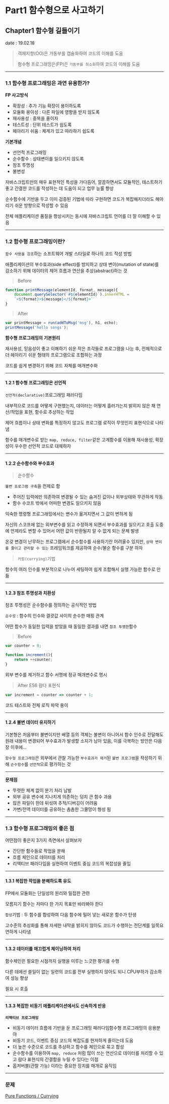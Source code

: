 # Part1 함수형으로 사고하기
## Chapter1 함수형 길들이기

date : 19.02.18


> 객체지향(OO)은 가동부를 캡슐화하여 코드의 이해를 도움
> 
> 함수형 프로그래밍은(FP)은 `가동부를 최소화`하여 코드의 이해를 도움

 
---
### 1.1 함수형 프로그래밍은 과연 유용한가?

**FP 사고방식**
- 확장성 : 추가 기능 확장이 용이하도록
- 모듈화 용이성 : 다른 파일에 영향을 받지 않도록
- 재사용성 : 중복을 줄이자
- 테스트성 : 단위 테스트가 쉽도록
- 헤아리기 쉬움 : 체계가 있고 따라하기 쉽도록
  

**기본개념**
- 선언적 프로그래밍
- 순수함수 : 상태변이를 일으키지 않도록
- 참조 투명성
- 불변성


자바스크립트만의 매우 표현적인 특성을 가다듬어, 깔끔하면서도 모듈적인, 테스트하기 좋고 간결한 코드를 작성하는 데 도움이 되고 업무 능률 향상

순수함수에 기반을 두고 이미 검증된 기법에 따라 구현하면 코드가 복잡해지더라도 헤아리기 쉬운 방향으로 작성할 수 있음

전체 애플리케이션 품질을 향상시키는 동시에 자바스크립트 언어를 더 잘 이해할 수 있음

---

### 1.2 함수형 프로그래밍이란?
`함수 사용을 강조`하는 소프트웨어 개발 스타일로 하나의 코드 작성 방법

애플리케이션의 부수효과(side effect)를 방지하고 상태 변이(mutation of state)를 감소하기 위해 데이터의 제어 흐름과 연산을 추상(abstract)하는 것

>Before
```js
function printMessage(elementId, format, message){
    document.querySelector(`#${elementId}`).innerHTML = 
    `<${format}>${message}</${format}>`
}
```
>After
```js
var printMessage = run(addToMsg('msg'), h1, echo);
printMessage('hello songs');
```

**함수형 프로그래밍의 기본원리**

재사용성, 믿음성이 좋고 이해하기 쉬운 작은 조각들로 프로그램을 나눈 후,
전체적으로 더 헤아리기 쉬운 형태의 프로그램으로 조합하는 과정

코드를 쉽게 변경하기 위해 코드 자체를 매개변수화

---

#### 1.2.1 함수형 프로그래밍은 선언적

`선언적(declarative)`프로그래밍 패러다임

내부적으로 코드를 어떻게 구현했는지, 데이터는 어떻게 흘러가는지 밝히지 않은 채 연산/작업을 표현, 함수로 추상하는 작업

제어 흐름이나 상태 변화를 특정하지 않고도 프로그램 로직이 무엇인지 표현식으로 나타냄

함수를 매개변수로 받는 `map, reduce, filter`같은 고계함수를 이용해 재사용성, 확장성이 우수한 선언적 코드로 대체하자

---

#### 1.2.2 순수함수와 부수효과

>순수함수

`불변 프로그램 구축`을 전제로 함

- 주어진 입력에만 의존하여 변경될 수 있는 숨겨진 값이나 외부상태와 무관하게 작동
- 함수 수코프 밖에서 어떠한 변경도 일으키지 않음

익숙한 명령형 프로그래밍에서는 변수가 옮겨지면서 그 값이 변하게 됨

자신의 스코프에 없는 외부변수를 읽고 수정하게 되면서 부수효과를 일으키고 호출 도중에 언제라도 변할 수 있어서 어떤 값이 반환될지 알 수 없게 되는 문제 발생

온갖 변경이 난무하는 프로그램에서 순수함수를 사용하기란 어려울수 있지만, `상태 변이를 줄이고 관리할 수 있는` 프레임워크를 제공하여 순수/불순 함수를 구분 하자


>`커링(currying)`기법

함수의 여러 인수를 부분적으로 나누어 세팅하여 쉽게 조합해서 실행 가능한 함수로 만듦

---

#### 1.2.3 참조 투명성과 치환성

참조 투명성은 순수함수를 정의하는 공식적인 방법

`순수성` : 함수의 인수와 결괏값 사이의 순수한 매핑 관계

어떤 함수가 동일한 입력을 받았을 때 동일한 결과를 내면 `참조 투명한`함수

> Before
```js
var counter = 0;

function increment(){
    return ++counter;
}
```

외부 변수를 제거하고 함수 서명에 정규 매개변수로 명시

> After ES6 람다 표현식
```js
var increment = counter => counter + 1;
```

코드 테스트와 전체 로직 파악 용이

---

#### 1.2.4 불변 데이터 유지하기

기본형은 처음부터 불변이지만 배열 등의 객체는 불변이 아니어서 함수 인수로 전달해도 원래 내용이 변경되어 부수효과가 발생할 소지가 남아 있음, 이를 극복하는 방안은 다음 장 이후에...

`함수형 프로그래밍`은 외부에서 관찰 가능한 `부수효과가 제거`된 `불변 프로그램`을 작성하기 위해 `순수함수`를 `선언적`으로 평가하는 것

---

**문제점**

- 뚜렷한 체계 없이 분기 처리 남발
- 외부 공유 변수에 지나치게 의존하는 덩치 큰 함수 과용
- 많은 파일이 한데 뒤섞여 추적/디버깅이 어려움
- 가변/전역 데이터를 공유하는 촘촘한 그물망이 형성 됨
  
---

### 1.3 함수형 프로그래밍의 좋은 점

어떤점이 좋은지 3가지 측면에서 살펴보자

- 간단한 함수들로 작업을 분해
- 흐름 체인으로 데이터를 처리
- 리액티브 패러다임을 실현하여 이벤트 중심 코드의 복잡성을 줄임
---

#### 1.3.1 복잡한 작업을 분해하도록 유도

FP에서 모듈화는 단일성의 원리와 밀접한 관련

모름지기 함수는 저마다 한 가지 목표만 바라봐야 한다

`합성`기법 : 두 함수를 합성하여 다음 함수에 밀어 넣는 새로운 함수가 탄생

고수준의 추상화를 통해 자세한 내막을 밝히지 않아도 코드가 수행하는 전단계를 일목요연하게 나타냄

---

#### 1.3.2 데이터를 매끄럽게 체이닝하여 처리

함수체인은 필요한 시점까지 실행을 미루는 느긋한 평가를 수행

다른 데에선 쓸일이 없는 일련의 코드를 전부 실행하지 않아도 되니 CPU부하가 감소하여 성능 향상

필요 시 호출 

---

#### 1.3.3 복잡한 비동기 애플리케이션에서도 신속하게 반응


**`리액티브 프로그래밍`**

- 비동기 데이터 흐름에 기반을 둔 프로그래밍 패러다임함수형 프로그래밍의 응용분야
- 비동기 코드, 이벤트 중심 코드의 복잡도를 현저하게 줄이는데 도움
- 더 높은 수준으로 코드를 추상하고 함수를 체인으로 묶고 합성
- 순수함수를 이용하여 `map, reduce` 처럼 많이 쓰는 연산으로 데이터를 처리할 수 있고 람다 표현식의 간결함을 누릴 수 있다는 이점
- 옵저버블(관찰 가능) 이라는 중요한 장치를 매개로 움직임


---

### 문제

[Pure Functions / Currying](https://www.codingame.com/playgrounds/2980/practical-introduction-to-functional-programming-with-js/pure-functions)